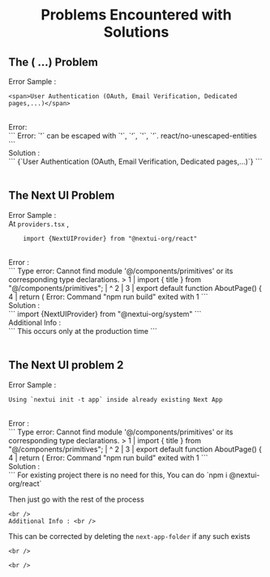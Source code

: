 <h1 align="center"> Problems Encountered with Solutions </h1>

## The ( ...) Problem
Error Sample : <br />
``` 
<span>User Authentication (OAuth, Email Verification, Dedicated pages,...)</span> 
``` 
<br />
Error: <br />
``` 
    Error: `'` can be escaped with `&apos;`, `&lsquo;`, `&#39;`, `&rsquo;`.  react/no-unescaped-entities 
```
<br />
Solution : <br />
```
<span>{`User Authentication (OAuth, Email Verification, Dedicated pages,...)`}</span>
``` 
<br />

<br />

## The Next UI Problem
Error Sample : <br />
At `providers.tsx` ,  <br />
``` 
    import {NextUIProvider} from "@nextui-org/react" 
``` 
<br />
Error : <br />
``` 
Type error: Cannot find module '@/components/primitives' or its corresponding type declarations.
> 1 | import { title } from "@/components/primitives";
    |                       ^
  2 |
  3 | export default function AboutPage() {
  4 |   return (
Error: Command "npm run build" exited with 1 
``` 
<br />
Solution : <br />
``` 
import {NextUIProvider} from "@nextui-org/system" 
``` 
<br />
Additional Info : <br />
``` 
This occurs only at the production time 
``` 
<br />

<br />

## The Next UI problem 2
Error Sample : <br />
```
Using `nextui init -t app` inside already existing Next App
```
<br />
Error : <br />
```
Type error: Cannot find module '@/components/primitives' or its corresponding type declarations.
> 1 | import { title } from "@/components/primitives";
    |                       ^
  2 |
  3 | export default function AboutPage() {
  4 |   return (
Error: Command "npm run build" exited with 1 
```
<br />
Solution : <br />
```
For existing project there is no need for this,
You can do `npm i @nextui-org/react`

Then just go with the rest of the process
```
<br />
Additional Info : <br />
```
This can be corrected by deleting the `next-app-folder`
if any such exists
```
<br />

<br />